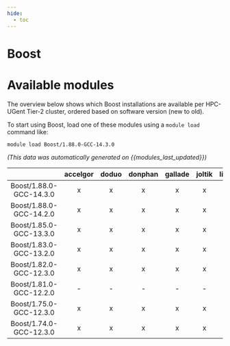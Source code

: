 ```yaml
---
hide:
  - toc
---
```


Boost
=====

# Available modules


The overview below shows which Boost installations are available per HPC-UGent Tier-2 cluster, ordered based on software version (new to old).

To start using Boost, load one of these modules using a `module load` command like:

```shell
module load Boost/1.88.0-GCC-14.3.0
```

*(This data was automatically generated on {{modules_last_updated}})*

| |accelgor|doduo|donphan|gallade|joltik|litleo|shinx|
| :---: | :---: | :---: | :---: | :---: | :---: | :---: | :---: |
|Boost/1.88.0-GCC-14.3.0|x|x|x|x|x|x|x|
|Boost/1.88.0-GCC-14.2.0|x|x|x|x|x|x|x|
|Boost/1.85.0-GCC-13.3.0|x|x|x|x|x|x|x|
|Boost/1.83.0-GCC-13.2.0|x|x|x|x|x|x|x|
|Boost/1.82.0-GCC-12.3.0|x|x|x|x|x|x|x|
|Boost/1.81.0-GCC-12.2.0|-|-|-|-|-|x|x|
|Boost/1.75.0-GCC-12.3.0|x|x|x|x|x|x|x|
|Boost/1.74.0-GCC-12.3.0|x|x|x|x|x|x|x|
